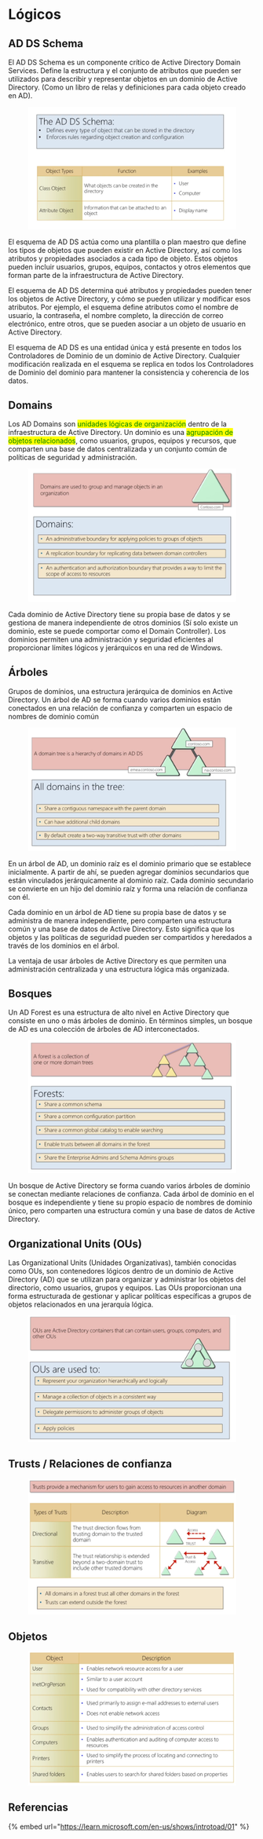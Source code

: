 # Lógicos

## AD DS Schema

El AD DS Schema es un componente crítico de Active Directory Domain Services. Define la estructura y el conjunto de atributos que pueden ser utilizados para describir y representar objetos en un dominio de Active Directory. (Como un libro de relas y definiciones para cada objeto creado en AD).

<figure><img src="../../.gitbook/assets/image (59).png" alt=""><figcaption></figcaption></figure>

El esquema de AD DS actúa como una plantilla o plan maestro que define los tipos de objetos que pueden existir en Active Directory, así como los atributos y propiedades asociados a cada tipo de objeto. Estos objetos pueden incluir usuarios, grupos, equipos, contactos y otros elementos que forman parte de la infraestructura de Active Directory.

El esquema de AD DS determina qué atributos y propiedades pueden tener los objetos de Active Directory, y cómo se pueden utilizar y modificar esos atributos. Por ejemplo, el esquema define atributos como el nombre de usuario, la contraseña, el nombre completo, la dirección de correo electrónico, entre otros, que se pueden asociar a un objeto de usuario en Active Directory.

El esquema de AD DS es una entidad única y está presente en todos los Controladores de Dominio de un dominio de Active Directory. Cualquier modificación realizada en el esquema se replica en todos los Controladores de Dominio del dominio para mantener la consistencia y coherencia de los datos.

## Domains

Los AD Domains son <mark style="color:green;">unidades lógicas de organización</mark> dentro de la infraestructura de Active Directory. Un dominio es una <mark style="color:green;">agrupación de objetos relacionados</mark>, como usuarios, grupos, equipos y recursos, que comparten una base de datos centralizada y un conjunto común de políticas de seguridad y administración.

<figure><img src="../../.gitbook/assets/image (78).png" alt=""><figcaption></figcaption></figure>

Cada dominio de Active Directory tiene su propia base de datos y se gestiona de manera independiente de otros dominios (Sí solo existe un dominio, este se puede comportar como el Domain Controller). Los dominios permiten una administración y seguridad eficientes al proporcionar límites lógicos y jerárquicos en una red de Windows.

## Árboles

Grupos de domínios, una estructura jerárquica de dominios en Active Directory. Un árbol de AD se forma cuando varios dominios están conectados en una relación de confianza y comparten un espacio de nombres de dominio común

<figure><img src="../../.gitbook/assets/image (10).png" alt=""><figcaption></figcaption></figure>

En un árbol de AD, un dominio raíz es el dominio primario que se establece inicialmente. A partir de ahí, se pueden agregar dominios secundarios que están vinculados jerárquicamente al dominio raíz. Cada dominio secundario se convierte en un hijo del dominio raíz y forma una relación de confianza con él.

Cada dominio en un árbol de AD tiene su propia base de datos y se administra de manera independiente, pero comparten una estructura común y una base de datos de Active Directory. Esto significa que los objetos y las políticas de seguridad pueden ser compartidos y heredados a través de los dominios en el árbol.

La ventaja de usar árboles de Active Directory es que permiten una administración centralizada y una estructura lógica más organizada.

## Bosques

Un AD Forest es una estructura de alto nivel en Active Directory que consiste en uno o más árboles de dominio. En términos simples, un bosque de AD es una colección de árboles de AD interconectados.

<figure><img src="../../.gitbook/assets/image (7).png" alt=""><figcaption></figcaption></figure>

Un bosque de Active Directory se forma cuando varios árboles de dominio se conectan mediante relaciones de confianza. Cada árbol de dominio en el bosque es independiente y tiene su propio espacio de nombres de dominio único, pero comparten una estructura común y una base de datos de Active Directory.&#x20;

## Organizational Units (OUs)

Las Organizational Units (Unidades Organizativas), también conocidas como OUs, son contenedores lógicos dentro de un dominio de Active Directory (AD) que se utilizan para organizar y administrar los objetos del directorio, como usuarios, grupos y equipos. Las OUs proporcionan una forma estructurada de gestionar y aplicar políticas específicas a grupos de objetos relacionados en una jerarquía lógica.

<figure><img src="../../.gitbook/assets/image (26).png" alt=""><figcaption></figcaption></figure>

## Trusts / Relaciones de confianza

<figure><img src="../../.gitbook/assets/image (22).png" alt=""><figcaption></figcaption></figure>

## Objetos

<figure><img src="../../.gitbook/assets/image (29).png" alt=""><figcaption></figcaption></figure>

## Referencias

{% embed url="https://learn.microsoft.com/en-us/shows/introtoad/01" %}
